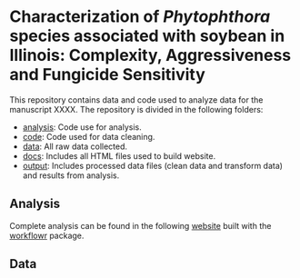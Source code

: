 # Characterization of _Phytophthora_ species associated with soybean in Illinois: Complexity, Aggressiveness and Fungicide Sensitivity 

This repository contains data and code used to analyze data for the manuscript XXXX. The repository is divided in the following folders:  
- [analysis](https://github.com/danielcerritos/phytophthora/tree/master/analysis): Code use for analysis.  
- [code](https://github.com/danielcerritos/phytophthora/tree/master/code): Code used for data cleaning.  
- [data](https://github.com/danielcerritos/phytophthora/tree/master/data): All raw data collected.  
- [docs](https://github.com/danielcerritos/phytophthora/tree/master/docs): Includes all HTML files used to build website.  
- [output](https://github.com/danielcerritos/phytophthora/tree/master/output): Includes processed data files (clean data and transform data) and results from analysis.  

## Analysis
Complete analysis can be found in the following [website](https://danielcerritos.github.io/phytophthora/02_analysis_phytophtora-spp-survey.html) built with the [workflowr](https://jdblischak.github.io/workflowr/) package. 

## Data
